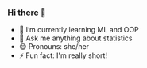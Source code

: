 ### Hi there 👋

- 🌱 I’m currently learning ML and OOP
- 💬 Ask me anything about statistics
- 😄 Pronouns: she/her
- ⚡ Fun fact: I'm really short!

